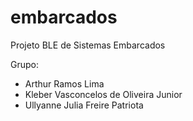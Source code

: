 # embarcados
Projeto BLE de Sistemas Embarcados

Grupo:
- Arthur Ramos Lima
- Kleber Vasconcelos de Oliveira Junior
- Ullyanne Julia Freire Patriota
